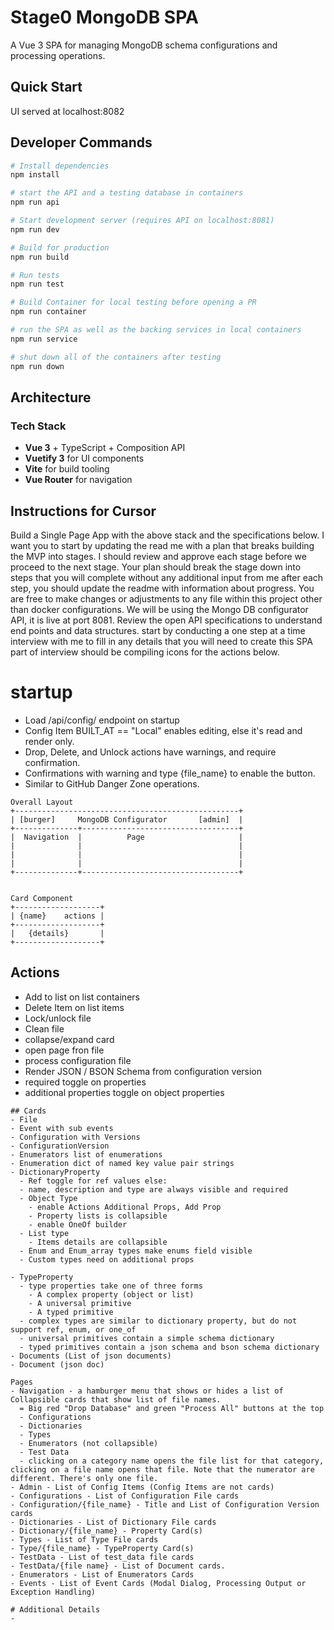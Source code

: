 # Stage0 MongoDB SPA

A Vue 3 SPA for managing MongoDB schema configurations and processing operations.

## Quick Start
UI served at localhost:8082

## Developer Commands

```bash
# Install dependencies
npm install

# start the API and a testing database in containers
npm run api

# Start development server (requires API on localhost:8081)
npm run dev

# Build for production
npm run build

# Run tests
npm run test

# Build Container for local testing before opening a PR
npm run container

# run the SPA as well as the backing services in local containers
npm run service

# shut down all of the containers after testing 
npm run down

```

## Architecture

### Tech Stack
- **Vue 3** + TypeScript + Composition API
- **Vuetify 3** for UI components
- **Vite** for build tooling
- **Vue Router** for navigation

## Instructions for Cursor
Build a Single Page App with the above stack and the specifications below. 
I want you to start by updating the read me with a plan that breaks building the MVP into stages. 
I should review and approve each stage before we proceed to the next stage. 
Your plan should break the stage down into steps that you will complete without any additional input from me
after each step, you should update the readme with information about progress.
You are free to make changes or adjustments to any file within this project other than docker configurations.
We will be using the Mongo DB configurator API, it is live at port 8081.
Review the open API specifications to understand end points and data structures.
start by conducting a one step at a time interview with me to fill in any details that you will need to create this SPA
part of interview should be compiling icons for the actions below.

# startup
- Load /api/config/ endpoint on startup
- Config Item BUILT_AT == "Local" enables editing, else it's read and render only.
 - Drop, Delete, and Unlock actions have warnings, and require confirmation. 
  - Confirmations with warning and type {file_name} to enable the button. 
  - Similar to GitHub Danger Zone operations. 

```
Overall Layout
+--------------------------------------------------+ 
| [burger]     MongoDB Configurator       [admin]  |
+--------------+-----------------------------------+
|  Navigation  |          Page                     |
|              |                                   |
|              |                                   |
|              |                                   |
+--------------+-----------------------------------+


Card Component
+-------------------+
| {name}    actions |
+-------------------+
|   {details}       |
+-------------------+
```

## Actions
 - Add to list on list containers 
 - Delete Item on list items 
 - Lock/unlock file
 - Clean file
 - collapse/expand card
 - open page fron file
 - process configuration file
 - Render JSON / BSON Schema from configuration version
 - required toggle on properties
 - additional properties toggle on object properties

```
## Cards
- File 
- Event with sub events
- Configuration with Versions 
- ConfigurationVersion
- Enumerators list of enumerations
- Enumeration dict of named key value pair strings
- DictionaryProperty 
  - Ref toggle for ref values else:
  - name, description and type are always visible and required
  - Object Type 
    - enable Actions Additional Props, Add Prop
    - Property lists is collapsible
    - enable OneOf builder
  - List type 
    - Items details are collapsible
  - Enum and Enum_array types make enums field visible
  - Custom types need on additional props

- TypeProperty 
  - type properties take one of three forms
    - A complex property (object or list)
    - A universal primitive
    - A typed primitive
  - complex types are similar to dictionary property, but do not support ref, enum, or one_of
  - universal primitives contain a simple schema dictionary
  - typed primitives contain a json schema and bson schema dictionary
- Documents (List of json documents)
- Document (json doc)

Pages
- Navigation - a hamburger menu that shows or hides a list of Collapsible cards that show list of file names.
  = Big red "Drop Database" and green "Process All" buttons at the top 
  - Configurations
  - Dictionaries
  - Types
  - Enumerators (not collapsible)
  - Test Data
  - clicking on a category name opens the file list for that category, clicking on a file name opens that file. Note that the numerator are different. There's only one file.
- Admin - List of Config Items (Config Items are not cards)
- Configurations - List of Configuration File cards
- Configuration/{file_name} - Title and List of Configuration Version cards
- Dictionaries - List of Dictionary File cards
- Dictionary/{file_name} - Property Card(s)
- Types - List of Type File cards
- Type/{file_name} - TypeProperty Card(s)
- TestData - List of test_data file cards
- TestData/{file name} - List of Document cards.
- Enumerators - List of Enumerators Cards
- Events - List of Event Cards (Modal Dialog, Processing Output or Exception Handling)

# Additional Details
- 
```

